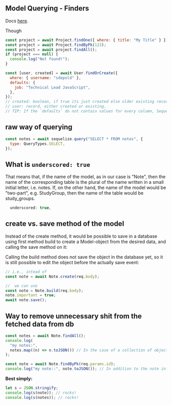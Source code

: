 ## Model Querying - Finders

Docs [here](https://sequelize.org/master/manual/model-querying-finders.html).

Though

```js
const project = await Project.findOne({ where: { title: "My Title" } });
const project = await Project.findByPk(123);
const project = await project.findAll();
if (project === null) {
  console.log("Not found!");
}
```

```js
const [user, created] = await User.findOrCreate({
  where: { username: "sdepold" },
  defaults: {
    job: "Technical Lead JavaScript",
  },
});
// created: boolean, if true its just created else older existing record is returned.
// user: record, either created or existing.
// TIP: If the `defaults` do not contain values for every column, Sequelize will take the values given to where (if present). ~sahil: We dont' need to pass username property in `defaults`.
```

## raw way of querying

```js
const notes = await sequelize.query("SELECT * FROM notes", {
  type: QueryTypes.SELECT,
});
```

## What is `underscored: true`

That means that, if the name of the model, as in our case is "Note", then the name of the corresponding table is the plural of the name written in a small initial letter, i.e. notes. If, on the other hand, the name of the model would be "two-part", e.g. StudyGroup, then the name of the table would be study_groups.

```js
  underscored: true,

```

## create vs. save method of the model

Instead of the create method, it would be possible to save in a database using first method build to create a Model-object from the desired data, and calling the save method on it:

Calling the build method does not save the object in the database yet, so it is still possible to edit the object before the actually save event:

```js
// i.e., intead of
const note = await Note.create(req.body);

//  we can use
const note = Note.build(req.body);
note.important = true;
await note.save();
```

## Way to remove unnecessary shit from the fetched data from db

```js
const notes = await Note.findAll();
console.log(
  "my notes:",
  notes.map((n) => n.toJSON()) // In the case of a collection of objects, the method toJSON does not work directly, the method must be called separately for each object in the collection.
);
```

```js
const note = await Note.findByPk(req.params.id);
console.log("my note::", note.toJSON()); // In addition to the note information, all sorts of other things are printed on the console. We can reach the desired result by calling the model-object method toJSON:
```

**Best simply:**

```js
let s = JSON.stringify;
console.log(s(note)); // rocks!
console.log(s(notes)); // rocks!
```
